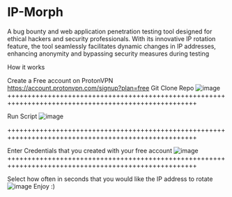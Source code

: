 # IP-Morph
A bug bounty and web application penetration testing tool designed for ethical hackers and security professionals. With its innovative IP rotation feature, the tool seamlessly facilitates dynamic changes in IP addresses, enhancing anonymity and bypassing security measures during testing


How it works

Create a Free account on ProtonVPN https://account.protonvpn.com/signup?plan=free
Git Clone Repo
![image](https://github.com/wselby12/IP-Morph/assets/136381971/03bc46e3-d8d7-470f-8898-b4c14765ae9c)
+++++++++++++++++++++++++++++++++++++++++++++++++++++++++++++++++++++++++++++++++++++++++++++++++++++


Run Script
![image](https://github.com/wselby12/IP-Morph/assets/136381971/8857dd1b-72f9-492b-b972-518136dd030c)


+++++++++++++++++++++++++++++++++++++++++++++++++++++++++++++++++++++++++++++++++++++++++++++++++++++

Enter Credentials that you created with your free account
![image](https://github.com/wselby12/IP-Morph/assets/136381971/b472f06e-d656-432f-b64e-4fa20f7bf971)
+++++++++++++++++++++++++++++++++++++++++++++++++++++++++++++++++++++++++++++++++++++++++++++++++++++


Select how often in seconds that you would like the IP address to rotate
![image](https://github.com/wselby12/IP-Morph/assets/136381971/1b4e2612-c49f-4690-8177-cebd69cf360f)
Enjoy :) 

